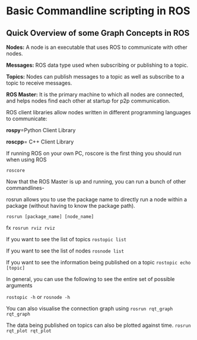 # Basic Commandline scripting in ROS #

## Quick Overview of some Graph Concepts in ROS ##

**Nodes:** A node is an executable that uses ROS to communicate with other nodes.

**Messages:** ROS data type used when subscribing or publishing to a topic.

**Topics:** Nodes can publish messages to a topic as well as subscribe to a topic to receive messages. 

**ROS Master:** It is the primary machine to which all nodes are connected, and helps nodes find each other at startup for p2p communication.

ROS client libraries allow nodes written in different programming languages to communicate: 

**rospy**=Python Client Library

**roscpp**= C++ Client Library

If running ROS on your own PC, roscore is the first thing you should run when using ROS

`roscore`

Now that the ROS Master is up and running, you can run a bunch of other commandlines-

rosrun allows you to use the package name to directly run a node within a package (without having to know the package path). 

`rosrun [package_name] [node_name]`

fx `rosrun rviz rviz`

If you want to see the list of topics 
`rostopic list`

If you want to see the list of nodes
`rosnode list`

If you want to see the information being published on a topic
`rostopic echo [topic]`

In general, you can use the following to see the entire set of possible arguments

`rostopic -h`
or
`rosnode -h`

You can also visualise the connection graph using 
`rosrun rqt_graph rqt_graph`

The data being published on topics can also be plotted against time.
`rosrun rqt_plot rqt_plot`
